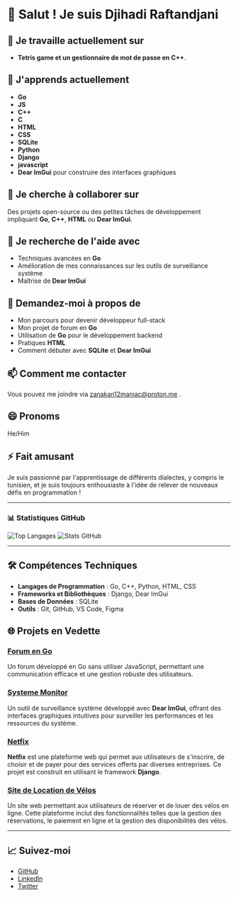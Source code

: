 # 👋 Salut ! Je suis Djihadi Raftandjani

## 🔭 **Je travaille actuellement sur**  
- **Tetris game et un gestionnaire de mot de passe en C++**.

## 🌱 **J'apprends actuellement**  
- **Go**
- **JS**
- **C++**
- **C**
- **HTML**
- **CSS**
- **SQLite**
- **Python**
- **Django**
- **javascript**
- **Dear ImGui** pour construire des interfaces graphiques

## 👯 **Je cherche à collaborer sur**  
Des projets open-source ou des petites tâches de développement impliquant **Go**, **C++**, **HTML** ou **Dear ImGui**.

## 🤔 **Je recherche de l'aide avec**  
- Techniques avancées en **Go**
- Amélioration de mes connaissances sur les outils de surveillance système
- Maîtrise de **Dear ImGui**

## 💬 **Demandez-moi à propos de**  
- Mon parcours pour devenir développeur full-stack
- Mon projet de forum en **Go**
- Utilisation de **Go** pour le développement backend
- Pratiques **HTML**
- Comment débuter avec **SQLite** et **Dear ImGui**

## 📫 **Comment me contacter**  
Vous pouvez me joindre via zanakan12maniac@proton.me .

## 😄 **Pronoms**  
He/Him

## ⚡ **Fait amusant**  
Je suis passionné par l'apprentissage de différents dialectes, y compris le tunisien, et je suis toujours enthousiaste à l'idée de relever de nouveaux défis en programmation !

---

### 📊 **Statistiques GitHub**

![Top Langages](https://github-readme-stats.vercel.app/api/top-langs/?username=Zanakan12&layout=compact)
![Stats GitHub](https://github-readme-stats.vercel.app/api?username=Zanakan12&show_icons=true&count_private=true&theme=radical)

---

## 🛠 **Compétences Techniques**

- **Langages de Programmation** : Go, C++, Python, HTML, CSS
- **Frameworks et Bibliothèques** : Django, Dear ImGui
- **Bases de Données** : SQLite
- **Outils** : Git, GitHub, VS Code, Figma

## 🌐 **Projets en Vedette**

### [Forum en Go](https://github.com/Zanakan12/forum)
Un forum développé en Go sans utiliser JavaScript, permettant une communication efficace et une gestion robuste des utilisateurs.

### [Systeme Monitor](https://github.com/Zanakan12/system-monitor)
Un outil de surveillance système développé avec **Dear ImGui**, offrant des interfaces graphiques intuitives pour surveiller les performances et les ressources du système.

### [Netfix](https://github.com/Zanakan12/netfix)
**Netfix** est une plateforme web qui permet aux utilisateurs de s'inscrire, de choisir et de payer pour des services offerts par diverses entreprises. Ce projet est construit en utilisant le framework **Django**.

### [Site de Location de Vélos](https://github.com/Zanakan12/ZK12BIKE)
Un site web permettant aux utilisateurs de réserver et de louer des vélos en ligne. Cette plateforme inclut des fonctionnalités telles que la gestion des réservations, le paiement en ligne et la gestion des disponibilités des vélos.

---

## 📈 **Suivez-moi**

- [GitHub](https://github.com/Zanakan12)
- [LinkedIn](https://www.linkedin.com/in/votre-profil)
- [Twitter](https://twitter.com/votre-profil)
